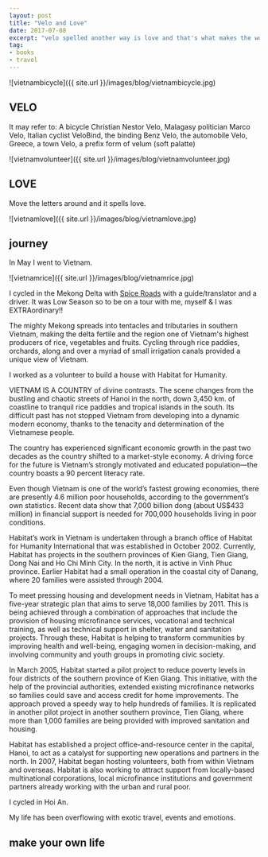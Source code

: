 ```yaml
---
layout: post
title: "Velo and Love"
date: 2017-07-08    
excerpt: "velo spelled another way is love and that's what makes the world go round"
tag:
- books
- travel
---
```


![vietnambicycle]({{ site.url }}/images/blog/vietnambicycle.jpg)

## VELO

It may refer to:
A bicycle
Christian Nestor Velo, Malagasy politician
Marco Velo, Italian cyclist
VeloBind, the binding
Benz Velo, the automobile
Velo, Greece, a town
Velo, a prefix form of velum (soft palatte)

![vietnamvolunteer]({{ site.url }}/images/blog/vietnamvolunteer.jpg)

## LOVE

Move the letters around and it spells love.

![vietnamlove]({{ site.url }}/images/blog/vietnamlove.jpg)

## journey

In May I went to Vietnam.  

![vietnamrice]({{ site.url }}/images/blog/vietnamrice.jpg)

I cycled in the Mekong Delta with [Spice Roads](https://www.spiceroads.com/) with a guide/translator and a driver. It was Low Season so to be on a tour with me, myself & I was EXTRAordinary!!

The mighty Mekong spreads into tentacles and tributaries in southern Vietnam, making the delta fertile and the region one of Vietnam's highest producers of rice, vegetables and fruits. Cycling through rice paddies, orchards, along and over a myriad of small irrigation canals provided a unique view of Vietnam.

I worked as a volunteer to build a house with Habitat for Humanity.

VIETNAM IS A COUNTRY of divine contrasts. The scene changes from the bustling and chaotic streets of Hanoi in the north, down 3,450 km. of coastline to tranquil rice paddies and tropical islands in the south. Its difficult past has not stopped Vietnam from developing into a dynamic modern economy, thanks to the tenacity and determination of the Vietnamese people.

The country has experienced significant economic growth in the past two decades as the country shifted to a market-style economy. A driving force for the future is Vietnam’s strongly motivated and educated population—the country boasts a 90 percent literacy rate.

Even though Vietnam is one of the world’s fastest growing economies, there are presently 4.6 million poor households, according to the government’s own statistics. Recent data show that 7,000 billion dong (about US$433 million) in financial support is needed for 700,000 households living in poor conditions.

Habitat’s work in Vietnam is undertaken through a branch office of Habitat for Humanity International that was established in October 2002. Currently, Habitat has projects in the southern provinces of Kien Giang, Tien Giang, Dong Nai and Ho Chi Minh City. In the north, it is active in Vinh Phuc province. Earlier Habitat had a small operation in the coastal city of Danang, where 20 families were assisted through 2004.

To meet pressing housing and development needs in Vietnam, Habitat has a five-year strategic plan that aims to serve 18,000 families by 2011. This is being achieved through a combination of approaches that include the provision of housing microfinance services, vocational and technical training, as well as technical support in shelter, water and sanitation projects. Through these, Habitat is helping to transform communities by improving health and well-being, engaging women in decision-making, and involving community and youth groups in promoting civic society.

In March 2005, Habitat started a pilot project to reduce poverty levels in four districts of the southern province of Kien Giang. This initiative, with the help of the provincial authorities, extended existing microfinance networks so families could save and access credit for home improvements. The approach proved a speedy way to help hundreds of families. It is replicated in another pilot project in another southern province, Tien Giang, where more than 1,000 families are being provided with improved sanitation and housing.

Habitat has established a project office-and-resource center in the capital, Hanoi, to act as a catalyst for supporting new operations and partners in the north. In 2007, Habitat began hosting volunteers, both from within Vietnam and overseas. Habitat is also working to attract support from locally-based multinational corporations, local microfinance institutions and government partners already working with the urban and rural poor.

I cycled in Hoi An.

My life has been overflowing with exotic travel, events and emotions.

## make your own life
